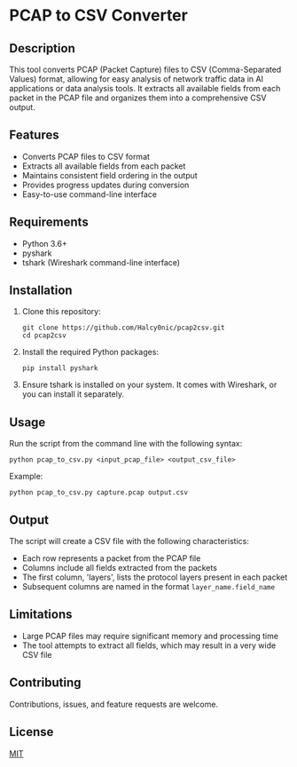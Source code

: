 # PCAP to CSV Converter

## Description

This tool converts PCAP (Packet Capture) files to CSV (Comma-Separated Values) format, allowing for easy analysis of network traffic data in AI applications or data analysis tools. It extracts all available fields from each packet in the PCAP file and organizes them into a comprehensive CSV output.

## Features

- Converts PCAP files to CSV format
- Extracts all available fields from each packet
- Maintains consistent field ordering in the output
- Provides progress updates during conversion
- Easy-to-use command-line interface

## Requirements

- Python 3.6+
- pyshark
- tshark (Wireshark command-line interface)

## Installation

1. Clone this repository:
   ```
   git clone https://github.com/Halcy0nic/pcap2csv.git
   cd pcap2csv
   ```

2. Install the required Python packages:
   ```
   pip install pyshark
   ```

3. Ensure tshark is installed on your system. It comes with Wireshark, or you can install it separately.

## Usage

Run the script from the command line with the following syntax:

```
python pcap_to_csv.py <input_pcap_file> <output_csv_file>
```

Example:
```
python pcap_to_csv.py capture.pcap output.csv
```

## Output

The script will create a CSV file with the following characteristics:

- Each row represents a packet from the PCAP file
- Columns include all fields extracted from the packets
- The first column, 'layers', lists the protocol layers present in each packet
- Subsequent columns are named in the format `layer_name.field_name`

## Limitations

- Large PCAP files may require significant memory and processing time
- The tool attempts to extract all fields, which may result in a very wide CSV file

## Contributing

Contributions, issues, and feature requests are welcome.

## License

[MIT](https://choosealicense.com/licenses/mit/)
